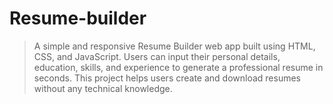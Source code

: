 # Resume-builder
> A simple and responsive Resume Builder web app built using HTML, CSS, and JavaScript. Users can input their personal details, education, skills, and experience to generate a professional resume in seconds. This project helps users create and download resumes without any technical knowledge.
